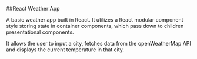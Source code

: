 ##React Weather App

A basic weather app built in React. It utilizes a React modular component style storing state in container components, which pass down to children presentational components.

It allows the user to input a city, fetches data from the openWeatherMap API and displays the current temperature in that city.
